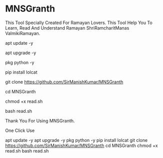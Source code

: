 # MNSGranth

This Tool Specially Created For Ramayan Lovers.
This Tool Help You To Learn, Read And Understand Ramayan
ShriRamcharitManas
ValmikiRamayan.

apt update -y

apt upgrade -y

pkg python -y

pip install lolcat

git clone https://github.com/SirManishKumar/MNSGranth

cd MNSGranth

chmod +x read.sh

bash read.sh

Thank You For Using MNSGranth.

One Click Use

apt update -y
apt upgrade -y
pkg python -y
pip install lolcat
git clone https://github.com/SirManishKumar/MNSGranth
cd MNSGranth
chmod +x read.sh
bash read.sh
